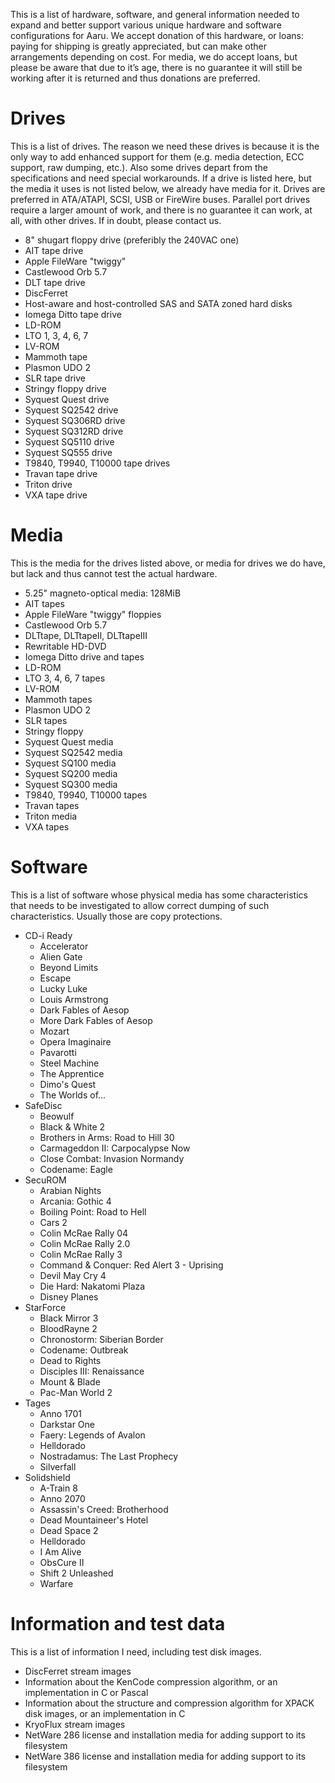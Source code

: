 This is a list of hardware, software, and general information needed to expand and better support various unique
hardware and software configurations for Aaru. We accept donation of this hardware, or loans: paying for shipping is
greatly appreciated, but can make other arrangements depending on cost. For media, we do accept loans, but please be
aware that due to it’s age, there is no guarantee it will still be working after it is returned and thus donations are
preferred.

Drives
======
This is a list of drives. The reason we need these drives is because it is the only way to add enhanced support for
them (e.g. media detection, ECC support, raw dumping, etc.). Also some drives depart from the specifications and need
special workarounds. If a drive is listed here, but the media it uses is not listed below, we already have media for it.
Drives are preferred in ATA/ATAPI, SCSI, USB or FireWire buses. Parallel port drives require a larger amount of work,
and there is no guarantee it can work, at all, with other drives. If in doubt, please contact us.

- 8" shugart floppy drive (preferibly the 240VAC one)
- AIT tape drive
- Apple FileWare "twiggy"
- Castlewood Orb 5.7
- DLT tape drive
- DiscFerret
- Host-aware and host-controlled SAS and SATA zoned hard disks
- Iomega Ditto tape drive
- LD-ROM
- LTO 1, 3, 4, 6, 7
- LV-ROM
- Mammoth tape
- Plasmon UDO 2
- SLR tape drive
- Stringy floppy drive
- Syquest Quest drive
- Syquest SQ2542 drive
- Syquest SQ306RD drive
- Syquest SQ312RD drive
- Syquest SQ5110 drive
- Syquest SQ555 drive
- T9840, T9940, T10000 tape drives
- Travan tape drive
- Triton drive
- VXA tape drive

Media
=====
This is the media for the drives listed above, or media for drives we do have, but lack and thus cannot test the actual
hardware.

- 5.25" magneto-optical media: 128MiB
- AIT tapes
- Apple FileWare "twiggy" floppies
- Castlewood Orb 5.7
- DLTtape, DLTtapeII, DLTtapeIII
- Rewritable HD-DVD
- Iomega Ditto drive and tapes
- LD-ROM
- LTO 3, 4, 6, 7 tapes
- LV-ROM
- Mammoth tapes
- Plasmon UDO 2
- SLR tapes
- Stringy floppy
- Syquest Quest media
- Syquest SQ2542 media
- Syquest SQ100 media
- Syquest SQ200 media
- Syquest SQ300 media
- T9840, T9940, T10000 tapes
- Travan tapes
- Triton media
- VXA tapes

Software
==================
This is a list of software whose physical media has some characteristics that needs to be investigated to allow correct
dumping of such characteristics. Usually those are copy protections.

- CD-i Ready
  - Accelerator
  - Alien Gate
  - Beyond Limits
  - Escape
  - Lucky Luke
  - Louis Armstrong
  - Dark Fables of Aesop
  - More Dark Fables of Aesop
  - Mozart
  - Opera Imaginaire
  - Pavarotti
  - Steel Machine
  - The Apprentice
  - Dimo's Quest
  - The Worlds of...
- SafeDisc
  - Beowulf
  - Black & White 2
  - Brothers in Arms: Road to Hill 30
  - Carmageddon II: Carpocalypse Now
  - Close Combat: Invasion Normandy
  - Codename: Eagle
- SecuROM
  - Arabian Nights
  - Arcania: Gothic 4
  - Boiling Point: Road to Hell
  - Cars 2
  - Colin McRae Rally 04
  - Colin McRae Rally 2.0
  - Colin McRae Rally 3
  - Command & Conquer: Red Alert 3 - Uprising
  - Devil May Cry 4
  - Die Hard: Nakatomi Plaza
  - Disney Planes
- StarForce
  - Black Mirror 3
  - BloodRayne 2
  - Chronostorm: Siberian Border
  - Codename: Outbreak
  - Dead to Rights
  - Disciples III: Renaissance
  - Mount & Blade
  - Pac-Man World 2
- Tages
  - Anno 1701
  - Darkstar One
  - Faery: Legends of Avalon
  - Helldorado
  - Nostradamus: The Last Prophecy
  - Silverfall
- Solidshield
  - A-Train 8
  - Anno 2070
  - Assassin's Creed: Brotherhood
  - Dead Mountaineer's Hotel
  - Dead Space 2
  - Helldorado
  - I Am Alive
  - ObsCure II
  - Shift 2 Unleashed
  - Warfare

Information and test data
=========================

This is a list of information I need, including test disk images.

- DiscFerret stream images
- Information about the KenCode compression algorithm, or an implementation in C or Pascal
- Information about the structure and compression algorithm for XPACK disk images, or an implementation in C
- KryoFlux stream images
- NetWare 286 license and installation media for adding support to its filesystem
- NetWare 386 license and installation media for adding support to its filesystem